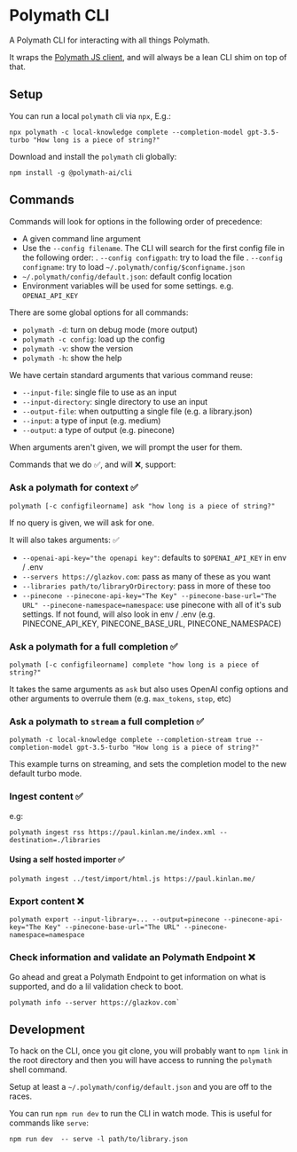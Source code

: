# Polymath CLI

A Polymath CLI for interacting with all things Polymath.

It wraps the [Polymath JS client](https://github.com/polymath-ai/polymath-js-client/),
and will always be a lean CLI shim on top of that.

## Setup

You can run a local `polymath` cli via `npx`, E.g.:

```shell
npx polymath -c local-knowledge complete --completion-model gpt-3.5-turbo "How long is a piece of string?"
```

Download and install the `polymath` cli globally:

```shell
npm install -g @polymath-ai/cli
```

## Commands

Commands will look for options in the following order of precedence:

- A given command line argument
- Use the `--config filename`. The CLI will search for the first config file
  in the following order:
  . `--config configpath`: try to load the file
  . `--config configname`: try to load `~/.polymath/config/$configname.json`
- `~/.polymath/config/default.json`: default config location
- Environment variables will be used for some settings. e.g. `OPENAI_API_KEY`

There are some global options for all commands:

- `polymath -d`: turn on debug mode (more output)
- `polymath -c config`: load up the config
- `polymath -v`: show the version
- `polymath -h`: show the help

We have certain standard arguments that various command reuse:

- `--input-file`: single file to use as an input
- `--input-directory`: single directory to use an input
- `--output-file`: when outputting a single file (e.g. a library.json)
- `--input`: a type of input (e.g. medium)
- `--output`: a type of output (e.g. pinecone)

When arguments aren't given, we will prompt the user for them.

Commands that we do ✅, and will ❌, support:

### Ask a polymath for context ✅

```shell
polymath [-c configfileorname] ask "how long is a piece of string?"
```

If no query is given, we will ask for one.

It will also takes arguments: ✅

- `--openai-api-key="the openapi key"`: defaults to `$OPENAI_API_KEY` in env / .env
- `--servers https://glazkov.com`: pass as many of these as you want
- `--libraries path/to/libraryOrDirectory`: pass in more of these too
- `--pinecone --pinecone-api-key="The Key" --pinecone-base-url="The URL" --pinecone-namespace=namespace`: use pinecone with all of it's sub settings. If not found, will also look in env / .env (e.g. PINECONE_API_KEY, PINECONE_BASE_URL, PINECONE_NAMESPACE)

### Ask a polymath for a full completion ✅

```shell
polymath [-c configfileorname] complete "how long is a piece of string?"
```

It takes the same arguments as `ask` but also uses OpenAI config options and other arguments to overrule them (e.g. `max_tokens`, `stop`, etc)

### Ask a polymath to `stream` a full completion ✅

```shell
polymath -c local-knowledge complete --completion-stream true --completion-model gpt-3.5-turbo "How long is a piece of string?"
```

This example turns on streaming, and sets the completion model to the new default turbo mode.

### Ingest content ✅

e.g:

```shell
polymath ingest rss https://paul.kinlan.me/index.xml --destination=./libraries
```

#### Using a self hosted importer ✅

```shell
polymath ingest ../test/import/html.js https://paul.kinlan.me/
```

### Export content ❌

```shell
polymath export --input-library=... --output=pinecone --pinecone-api-key="The Key" --pinecone-base-url="The URL" --pinecone-namespace=namespace
```

### Check information and validate an Polymath Endpoint ❌

Go ahead and great a Polymath Endpoint to get information on what is supported,
and do a lil validation check to boot.

```shell
polymath info --server https://glazkov.com`
```

## Development

To hack on the CLI, once you git clone, you will probably want to `npm link` in the root directory and then you will have access to running the `polymath` shell command.

Setup at least a `~/.polymath/config/default.json` and you are off to the races.

You can run `npm run dev` to run the CLI in watch mode. This is useful for commands like `serve`:

```shell
npm run dev  -- serve -l path/to/library.json
```

